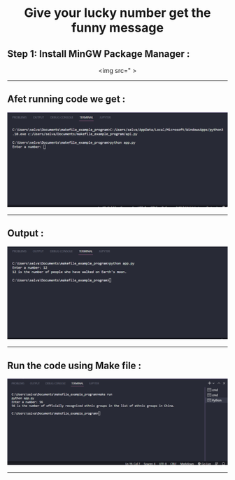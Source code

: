 <div align="center">

<h1>Give your lucky number get the funny message</h1>

<h2 align="left">Step 1: Install MinGW Package Manager : </h2>

<img src=" > 

<hr>

<h2 align="left">Afet running code we get : </h2>

<img src="https://github.com/SelvaKumar1995sri/message_for_number-makefile/blob/master/output%20images/output.png" > 

<hr>
<h2 align="left">Output  : </h2>

<img src="https://github.com/SelvaKumar1995sri/message_for_number-makefile/blob/master/output%20images/inop.png" > 
 <hr>
 <h2 align="left">Run the code using Make file  : </h2>

<img src="https://github.com/SelvaKumar1995sri/message_for_number-makefile/blob/master/output%20images/Screenshot%202022-09-19%20165402.png" > 
 <hr>
</div>